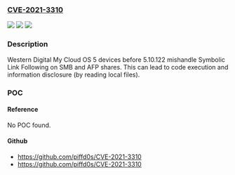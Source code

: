 ### [CVE-2021-3310](https://cve.mitre.org/cgi-bin/cvename.cgi?name=CVE-2021-3310)
![](https://img.shields.io/static/v1?label=Product&message=n%2Fa&color=blue)
![](https://img.shields.io/static/v1?label=Version&message=n%2Fa&color=blue)
![](https://img.shields.io/static/v1?label=Vulnerability&message=n%2Fa&color=brighgreen)

### Description

Western Digital My Cloud OS 5 devices before 5.10.122 mishandle Symbolic Link Following on SMB and AFP shares. This can lead to code execution and information disclosure (by reading local files).

### POC

#### Reference
No POC found.

#### Github
- https://github.com/piffd0s/CVE-2021-3310
- https://github.com/piffd0s/CVE-2021-3310

